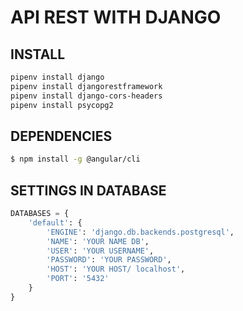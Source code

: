 # API REST WITH DJANGO



## INSTALL

```bash
pipenv install django
pipenv install djangorestframework
pipenv install django-cors-headers
pipenv install psycopg2
```
## DEPENDENCIES 
```bash
$ npm install -g @angular/cli
```

## SETTINGS IN DATABASE
```python
DATABASES = {
    'default': {
        'ENGINE': 'django.db.backends.postgresql',
        'NAME': 'YOUR NAME DB',
        'USER': 'YOUR USERNAME',
        'PASSWORD': 'YOUR PASSWORD',
        'HOST': 'YOUR HOST/ localhost',
        'PORT': '5432'
    }
}
```


